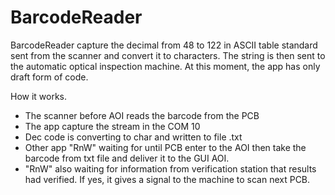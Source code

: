 # BarcodeReader
BarcodeReader capture the decimal from 48 to 122 in ASCII table standard sent from the scanner and convert it to characters. The string is then sent to the automatic optical inspection machine. At this moment, the app has only draft form of code.

How it works.
- The scanner before AOI reads the barcode from the PCB
- The app capture the stream in the COM 10
- Dec code is converting to char and written to file .txt 
- Other app "RnW" waiting for until PCB enter to the AOI then take the barcode from txt file and deliver it to the GUI AOI.
- "RnW" also waiting for information from verification station that results had verified. If yes, it gives a signal to the machine to scan next PCB.
